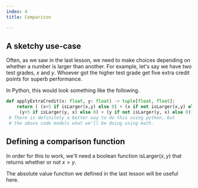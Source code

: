 ```yaml
---
index: 4
title: Comparison

---
```


## A sketchy use-case

Often, as we saw in the last lesson, we need to make choices depending on whether a number is larger than another. For example, let's say we have two test grades, $x$ and $y$. Whoever got the higher test grade get five extra credit points for superb performance.

In Python, this would look something like the following.
```py
def applyExtraCredit(x: float, y: float) -> tuple[float, float]:
	return ( (x+5 if isLarger(x,y) else 0) + (x if not isLarger(x,y) else 0),
	 (y+5 if isLarger(y, x) else 0) + (y if not isLarger(y, x) else 0))
 # There is definitely a better way to do this using python, but
 # the above code models what we'll be doing using math.
```

## Defining a comparison function

In order for this to work, we'll need a boolean function $\text{isLarger}(x,y)$ that returns whether or not $x>y$. 

The absolute value function we defined in the last lesson will be useful here.
<!--stackedit_data:
eyJoaXN0b3J5IjpbLTEzODU2ODkxMjRdfQ==
-->